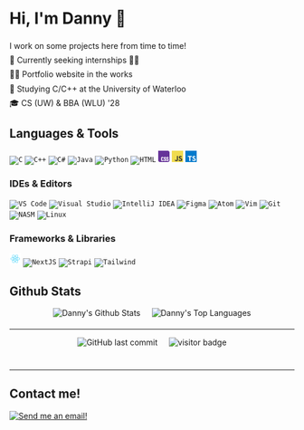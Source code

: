 # Hi, I'm Danny 👋

<div align="left" style="line-height: 1.8; margin-bottom: 20px;">
  I work on some projects here from time to time!<br>
  💼 Currently seeking internships 🤞🙏<br>
  🧑‍💻 Portfolio website in the works<br>
  📖 Studying C/C++ at the University of Waterloo<br>
  🎓 CS (UW) & BBA (WLU) '28
</div>

## Languages & Tools

<code><img height="20" alt="C" src="https://upload.wikimedia.org/wikipedia/commons/thumb/1/18/C_Programming_Language.svg/695px-C_Programming_Language.svg.png"></code>
<code><img height="20" alt="C++" src="https://isocpp.org/assets/images/cpp_logo.png"></code>
<code><img height="20" alt="C#" src="https://upload.wikimedia.org/wikipedia/commons/thumb/b/bd/Logo_C_sharp.svg/910px-Logo_C_sharp.svg.png"></code>
<code><img height="20" alt="Java" src="https://upload.wikimedia.org/wikipedia/en/thumb/3/30/Java_programming_language_logo.svg/1200px-Java_programming_language_logo.svg.png"></code>
<code><img height="20" alt="Python" src="https://upload.wikimedia.org/wikipedia/commons/thumb/c/c3/Python-logo-notext.svg/640px-Python-logo-notext.svg.png"></code>
<code><img height="20" alt="HTML" src="https://upload.wikimedia.org/wikipedia/commons/thumb/6/61/HTML5_logo_and_wordmark.svg/1200px-HTML5_logo_and_wordmark.svg.png"></code>
<code><img height="20" alt="CSS" src="https://raw.githubusercontent.com/github/explore/6c6508f34230f0ac0d49e847a326429eefbfc030/topics/css/css.png"></code>
<code><img height="20" alt="JavaScript" src="https://raw.githubusercontent.com/github/explore/80688e429a7d4ef2fca1e82350fe8e3517d3494d/topics/javascript/javascript.png"></code>
<code><img height="20" alt="TypeScript" src="https://raw.githubusercontent.com/github/explore/80688e429a7d4ef2fca1e82350fe8e3517d3494d/topics/typescript/typescript.png"></code>

### IDEs & Editors

<code><img height="20" alt="VS Code" src="https://upload.wikimedia.org/wikipedia/commons/thumb/9/9a/Visual_Studio_Code_1.35_icon.svg/2048px-Visual_Studio_Code_1.35_icon.svg.png"></code>
<code><img height="20" alt="Visual Studio" src="https://upload.wikimedia.org/wikipedia/commons/thumb/2/2c/Visual_Studio_Icon_2022.svg/1200px-Visual_Studio_Icon_2022.svg.png"></code>
<code><img height="20" alt="IntelliJ IDEA" src="https://upload.wikimedia.org/wikipedia/commons/thumb/9/9c/IntelliJ_IDEA_Icon.svg/1024px-IntelliJ_IDEA_Icon.svg.png"></code>
<code><img height="20" alt="Figma" src="https://upload.wikimedia.org/wikipedia/commons/thumb/3/33/Figma-logo.svg/1200px-Figma-logo.svg.png"></code>
<code><img height="20" alt="Atom" src="https://raw.githubusercontent.com/zeke/atom-icon/master/old-icon/2.png"></code>
<code><img height="20" alt="Vim" src="https://upload.wikimedia.org/wikipedia/commons/thumb/9/9f/Vimlogo.svg/1022px-Vimlogo.svg.png"></code>
<code><img height="20" alt="Git" src="https://git-scm.com/images/logos/downloads/Git-Icon-1788C.png"></code>
<code><img height="20" alt="NASM" src="https://www.herminos.site/_next/static/media/NASM.60abf161.svg"></code>
<code><img height="20" alt="Linux" src="https://upload.wikimedia.org/wikipedia/commons/thumb/3/35/Tux.svg/1200px-Tux.svg.png"></code>

### Frameworks & Libraries

<code><img height="20" alt="React" src="https://raw.githubusercontent.com/github/explore/80688e429a7d4ef2fca1e82350fe8e3517d3494d/topics/react/react.png"></code>
<code><img height="20" alt="NextJS" src="https://www.datocms-assets.com/98835/1684410508-image-7.png"></code>
<code><img height="20" alt="Strapi" src="https://images.spr.so/cdn-cgi/imagedelivery/j42No7y-dcokJuNgXeA0ig/32f3a89c-99c4-466f-8536-dd75f65fa320/Strapi-Monogram/w=256,quality=90,fit=scale-down"></code>
<code><img height="20" width="20" alt="Tailwind" src="https://upload.wikimedia.org/wikipedia/commons/thumb/d/d5/Tailwind_CSS_Logo.svg/2560px-Tailwind_CSS_Logo.svg.png"></code>

## Github Stats

<div align="center" style="display: flex; justify-content: center; align-items: center; gap: 20px; flex-wrap: wrap; margin-bottom: 20px;">
  <img alt="Danny's Github Stats" src="https://github-readme-stats.vercel.app/api?username=Danh295&show_icons=true&hide_border=true&bg_color=020122&title_color=48AF40&text_color=C3C3C3&icon_color=4ABB41&border_radius=30" />
  <img alt="Danny's Top Languages" src="https://github-readme-stats.vercel.app/api/top-langs/?username=Danh295&show_icons=true&hide_border=true&bg_color=020122&title_color=48AF40&text_color=C3C3C3&icon_color=4ABB41&border_radius=30&layout=compact&langs_count=10" />
</div>

---

<div align="center" style="display: flex; justify-content: center; align-items: center; gap: 20px; flex-wrap: wrap; margin-bottom: 40px;">
  <img src="https://img.shields.io/github/last-commit/Danh295/Danh295" alt="GitHub last commit"/>
  <img src="https://komarev.com/ghpvc/?username=Danh295&color=4ABB41" alt="visitor badge"/>
</div>

---

## Contact me!

<div align="left">
  <a href="mailto:hudanny295@gmail.com/"><img alt="Send me an email!" width="120px" src="https://ssl.gstatic.com/ui/v1/icons/mail/rfr/logo_gmail_lockup_dark_1x_r2.png" /></a>
</div>
